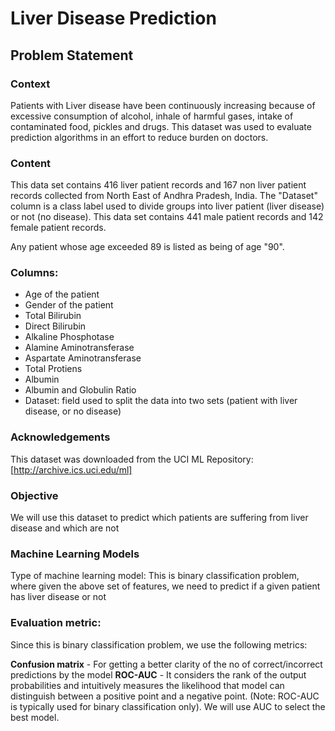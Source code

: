 # Liver Disease Prediction
## Problem Statement
### Context
Patients with Liver disease have been continuously increasing because of excessive consumption of alcohol, inhale of harmful gases, intake of contaminated food, pickles and drugs. This dataset was used to evaluate prediction algorithms in an effort to reduce burden on doctors.

### Content
This data set contains 416 liver patient records and 167 non liver patient records collected from North East of Andhra Pradesh, India. The "Dataset" column is a class label used to divide groups into liver patient (liver disease) or not (no disease). This data set contains 441 male patient records and 142 female patient records.

Any patient whose age exceeded 89 is listed as being of age "90".

### Columns:

- Age of the patient
- Gender of the patient
- Total Bilirubin
- Direct Bilirubin
- Alkaline Phosphotase
- Alamine Aminotransferase
- Aspartate Aminotransferase
- Total Protiens
- Albumin
- Albumin and Globulin Ratio
- Dataset: field used to split the data into two sets (patient with liver disease, or no disease)

### Acknowledgements
This dataset was downloaded from the UCI ML Repository: [http://archive.ics.uci.edu/ml]

### Objective
We will use this dataset to predict which patients are suffering from liver disease and which are not

### Machine Learning Models
Type of machine learning model:
This is binary classification problem, where given the above set of features, we need to predict if a given patient has liver disease or not

### Evaluation metric:
Since this is binary classification problem, we use the following metrics:

__Confusion matrix__ - For getting a better clarity of the no of correct/incorrect predictions by the model
__ROC-AUC__ - It considers the rank of the output probabilities and intuitively measures the likelihood that model can distinguish between a positive point and a negative point. (Note: ROC-AUC is typically used for binary classification only). We will use AUC to select the best model.
